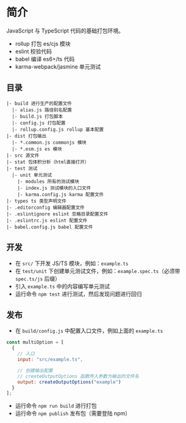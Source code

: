 # 简介

JavaScript 与 TypeScript 代码的基础打包环境。

- rollup 打包 es/cjs 模块
- eslint 校验代码
- babel 编译 es6+/ts 代码
- karma-webpack/jasmine 单元测试

## 目录

```
|- build 进行生产的配置文件
  |- alias.js 路径别名配置
  |- build.js 打包脚本
  |- config.js 打包配置
  |- rollup.config.js rollup 基本配置
|- dist 打包输出
  |- *.common.js commonjs 模块
  |- *.esm.js es 模块
|- src 源文件
|- stat 包体积分析（html直接打开）
|- test 测试
  |- unit 单元测试
    |- modules 所有的测试模块
    |- index.js 测试模块的入口文件
    |- karma.config.js karma 配置文件
|- types ts 类型声明文件
|- .editorconfig 编辑器配置文件
|- .eslintignore eslint 忽略目录配置文件
|- .eslintrc.js eslint 配置文件
|- babel.config.js babel 配置文件
```

## 开发

- 在 `src/` 下开发 JS/TS 模块，例如：`example.ts`
- 在 `test/unit` 下创建单元测试文件，例如：`example.spec.ts`（必须带 `spec.ts/js` 后缀）
- 引入 `example.ts` 中的内容编写单元测试
- 运行命令 `npm test` 进行测试，然后发现问题进行回归

## 发布

- 在 `build/config.js` 中配置入口文件，例如上面的 `example.ts`

```js
const multiOption = [
  {
    // 入口
    input: "src/example.ts",

    // 创建输出配置
    // createOutputOptions 函数传入参数为输出的文件名
    output: createOutputOptions("example")
  }
];
```

- 运行命令 `npm run build` 进行打包
- 运行命令 `npm publish` 发布包（需要登陆 npm）
